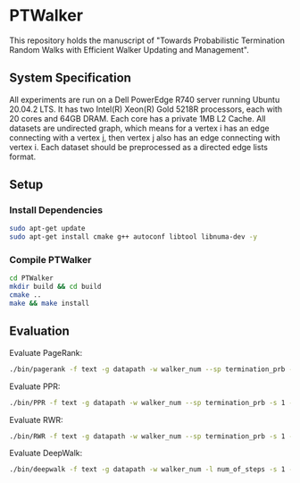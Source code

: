 # PTWalker

This repository holds the manuscript of "Towards Probabilistic Termination Random Walks with Efficient Walker Updating and Management".

## System Specification

All experiments are run on a Dell PowerEdge R740 server running Ubuntu 20.04.2 LTS. It has two Intel(R) Xeon(R) Gold 5218R processors, each with 20 cores and 64GB DRAM. Each core has a private 1MB L2 Cache.
All datasets are undirected graph, which means for a vertex i has an edge connecting with a vertex j, then vertex j also has an edge connecting with vertex i.
Each dataset should be preprocessed as a directed edge lists format.

## Setup

### Install Dependencies

```bash
sudo apt-get update
sudo apt-get install cmake g++ autoconf libtool libnuma-dev -y
```

### Compile PTWalker

```bash
cd PTWalker
mkdir build && cd build
cmake ..
make && make install
```

## Evaluation

Evaluate PageRank:

```bash
./bin/pagerank -f text -g datapath -w walker_num --sp termination_prb -s 1 -t 20
```

Evaluate PPR:

```bash
./bin/PPR -f text -g datapath -w walker_num --sp termination_prb -s 1 -t 20
```

Evaluate RWR:

```bash
./bin/RWR -f text -g datapath -w walker_num --sp termination_prb -s 1 -t 20
```

Evaluate DeepWalk:

```bash
./bin/deepwalk -f text -g datapath -w walker_num -l num_of_steps -s 1 -t 20
```

